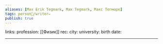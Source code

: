 ```yaml
---
aliases: [Max Erik Tegmark, Max Tegmark, Макс Тегмарк]
tags: person👤/writer✏️
publish: true
---
```

links:
profession: [[Физик]]
rec:
city: 
university: 
birth date: 

---
